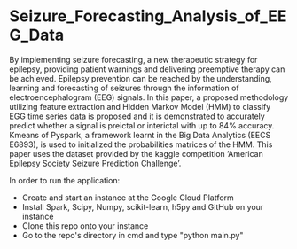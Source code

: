 # Seizure_Forecasting_Analysis_of_EEG_Data
By implementing seizure forecasting, a new therapeutic
strategy for epilepsy, providing patient warnings
and delivering preemptive therapy can be achieved. Epilepsy
prevention can be reached by the understanding, learning and
forecasting of seizures through the information of electroencephalogram
(EEG) signals. In this paper, a proposed methodology
utilizing feature extraction and Hidden Markov Model
(HMM) to classify EGG time series data is proposed and it is
demonstrated to accurately predict whether a signal is preictal
or interictal with up to 84% accuracy. Kmeans of Pyspark, a framework
learnt in the Big Data Analytics (EECS E6893), is used to
initialized the probabilities matrices of the HMM. This paper
uses the dataset provided by the kaggle competition ’American
Epilepsy Society Seizure Prediction Challenge’.

In order to run the application:

* Create and start an instance at the Google Cloud Platform
* Install Spark, Scipy, Numpy, scikit-learn, h5py and GitHub on your instance
* Clone this repo onto your instance
* Go to the repo's directory in cmd and type "python main.py"
